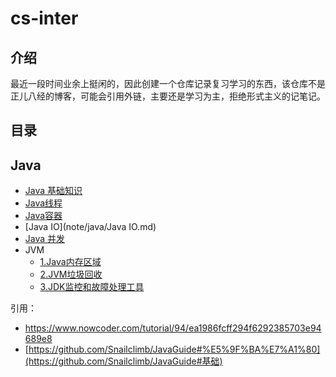 # cs-inter

## 介绍

最近一段时间业余上挺闲的，因此创建一个仓库记录复习学习的东西，该仓库不是正儿八经的博客，可能会引用外链，主要还是学习为主，拒绝形式主义的记笔记。



## 目录



## Java

* [Java 基础知识](note/java/Java基础知识.md)
* [Java线程](note/java/Java线程.md)
* [Java容器](note/java/Java容器.md)
* [Java IO](note/java/Java IO.md)
* [Java 并发](note/java/Java并发.md)
* JVM
  * [1.Java内存区域](note/java/Java内存区域.md)
  * [2.JVM垃圾回收](note/java/JVM垃圾回收.md)
  * [3.JDK监控和故障处理工具](note/java/JDK监控和故障处理工具.md)




引用：

+ https://www.nowcoder.com/tutorial/94/ea1986fcff294f6292385703e94689e8
+ [https://github.com/Snailclimb/JavaGuide#%E5%9F%BA%E7%A1%80](https://github.com/Snailclimb/JavaGuide#基础)